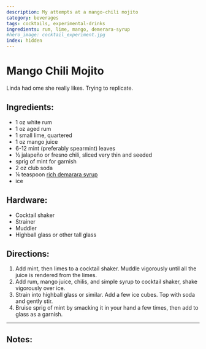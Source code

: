 ```yaml
---
description: My attempts at a mango-chili mojito
category: beverages
tags: cocktails, experimental-drinks
ingredients: rum, lime, mango, demerara-syrup
#hero_image: cocktail_experiment.jpg
index: hidden
---
```


# Mango Chili Mojito

Linda had ome she really likes. Trying to replicate.

## Ingredients:

- 1 oz white rum
- 1 oz aged rum
- 1 small lime, quartered
- 1 oz mango juice
- 6-12 mint (preferably spearmint) leaves
- ½ jalapeño or fresno chili, sliced very thin and seeded
- sprig of mint for garnish
- 2 oz club soda
- ¼ teaspoon [rich demarara syrup](./Cocktail-Ingredients.html#rich-demerara-syrup)
- ice

## Hardware:

- Cocktail shaker
- Strainer
- Muddler
- Highball glass or other tall glass

## Directions:

1. Add mint, then limes to a cocktail shaker. Muddle vigorously until all the juice is rendered from the limes.
2. Add rum, mango juice, chilis, and simple syrup to cocktail shaker, shake vigorously over ice.
3. Strain into highball glass or similar. Add a few ice cubes. Top with soda and gently stir. 
4. Bruise sprig of mint by smacking it in your hand a few times, then add to glass as a garnish. 

* * *

## Notes: 

